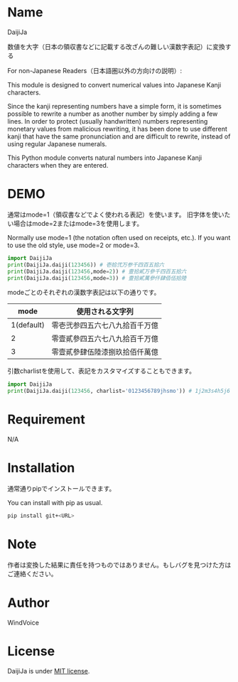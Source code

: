 # Name

DaijiJa

数値を大字（日本の領収書などに記載する改ざんの難しい漢数字表記）に変換する

For non-Japanese Readers（日本語圏以外の方向けの説明）:

This module is designed to convert numerical values into Japanese Kanji characters.

Since the kanji representing numbers have a simple form, it is sometimes possible to rewrite a number as another number by simply adding a few lines. In order to protect (usually handwritten) numbers representing monetary values from malicious rewriting, it has been done to use different kanji that have the same pronunciation and are difficult to rewrite, instead of using regular Japanese numerals.

This Python module converts natural numbers into Japanese Kanji characters when they are entered.

# DEMO

通常はmode=1（領収書などでよく使われる表記）を使います。
旧字体を使いたい場合はmode=2またはmode=3を使用します。

Normally use mode=1 (the notation often used on receipts, etc.).
If you want to use the old style, use mode=2 or mode=3.

```python
import DaijiJa
print(DaijiJa.daiji(123456)) # 壱拾弐万参千四百五拾六
print(DaijiJa.daiji(123456,mode=2)) # 壹拾貳万參千四百五拾六
print(DaijiJa.daiji(123456,mode=3)) # 壹拾貳萬參仟肆佰伍拾陸
```

modeごとのそれぞれの漢数字表記は以下の通りです。

| mode | 使用される文字列 |
| ---- | ---- |
| 1(default)  | 零壱弐参四五六七八九拾百千万億 |
| 2 | 零壹貳參四五六七八九拾百千万億 |
| 3 | 零壹貳參肆伍陸漆捌玖拾佰仟萬億 |

引数charlistを使用して、表記をカスタマイズすることもできます。

```python
import DaijiJa
print(DaijiJa.daiji(123456, charlist='0123456789jhsmo')) # 1j2m3s4h5j6
```

# Requirement

N/A

# Installation

通常通りpipでインストールできます。

You can install with pip as usual.

```bash
pip install git+<URL>
```

# Note

作者は変換した結果に責任を持つものではありません。もしバグを見つけた方はご連絡ください。

# Author

WindVoice

# License

DaijiJa is under [MIT license](https://en.wikipedia.org/wiki/MIT_License).
